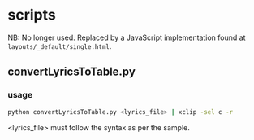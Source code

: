 # scripts

NB: No longer used. Replaced by a JavaScript implementation found at `layouts/_default/single.html`.

## convertLyricsToTable.py

### usage

```bash
python convertLyricsToTable.py <lyrics_file> | xclip -sel c -r
```

<lyrics_file> must follow the syntax as per the sample.
